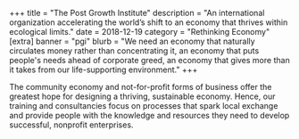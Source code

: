 +++
title = "The Post Growth Institute"
description = "An international organization accelerating the world’s shift to an economy that thrives within ecological limits."
date = 2018-12-19
category = "Rethinking Economy"
[extra]
banner = "pgi"
blurb = "We need an economy that naturally circulates money rather than concentrating it, an economy that puts people's needs ahead of corporate greed, an economy that gives more than it takes from our life-supporting environment."
+++

The community economy and not-for-profit forms of business offer the greatest hope for designing a thriving, sustainable economy.
Hence, our training and consultancies focus on processes that spark local exchange and provide people with the knowledge and resources they need to develop successful, nonprofit enterprises.
